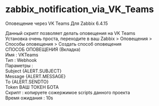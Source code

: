 # zabbix_notification_via_VK_Teams
Оповещение через VK Teams Для Zabbix 6.4.15

Данный скрипт позволяет делать оповещения на VK Teams<br>
Установка очень проста, переходите в ваш Zabbix > Оповещения > Способы оповещения > Создать способ оповещения<br>
СПОСОБ ОПОВЕЩЕНИЯ (Вкладка)<br>
Имя : VKTeams<br>
Тип : Webhook<br>
Параметры : <br>
  Subject  {ALERT.SUBJECT}<br>
  Message  {ALERT.MESSAGE}<br>
  To  {ALERT.SENDTO}<br>
  Token  ВАШ ТОКЕН БОТА<br>
Скрипт :  копируете сожержимое scripts данного проекта<br>
Время ожидания : 10s<br>
